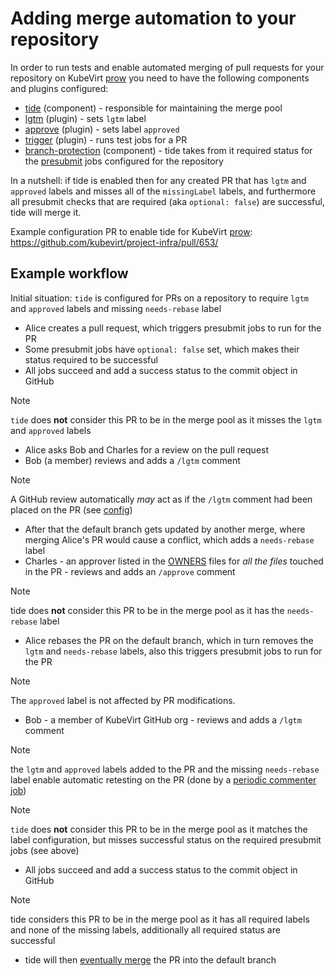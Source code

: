 # Adding merge automation to your repository

In order to run tests and enable automated merging of pull requests for your repository on KubeVirt [prow] you need to have the following components and plugins configured:
- [tide] (component) - responsible for maintaining the merge pool
- [lgtm] (plugin) - sets `lgtm` label
- [approve] (plugin) - sets label `approved`
- [trigger] (plugin)  - runs test jobs for a PR
- [branch-protection] (component) - tide takes from it required status for the [presubmit] jobs configured for the repository

In a nutshell: if tide is enabled then for any created PR that has `lgtm` and `approved` labels and misses all of the `missingLabel` labels, and furthermore all presubmit checks that are required (aka `optional: false`) are successful, tide will merge it. 

Example configuration PR to enable tide for KubeVirt [prow]: https://github.com/kubevirt/project-infra/pull/653/

## Example workflow

Initial situation: `tide` is configured for PRs on a repository to require `lgtm` and `approved` labels and missing `needs-rebase` label

- Alice creates a pull request, which triggers presubmit jobs to run for the PR
- Some presubmit jobs have `optional: false` set, which makes their status required to be successful
- All jobs succeed and add a success status to the commit object in GitHub
> [!NOTE]
> `tide` does **not** consider this PR to be in the merge pool as it misses the `lgtm` and `approved` labels
- Alice asks Bob and Charles for a review on the pull request
- Bob (a member) reviews and adds a `/lgtm` comment
> [!NOTE]
> A GitHub review automatically _may_ act as if the `/lgtm` comment had been placed on the PR (see [config](https://github.com/kubevirt/project-infra/blob/fbb84ab7a4206079c94c1ee226a5af12915d9f0b/github/ci/prow-deploy/kustom/base/configs/current/plugins/plugins.yaml#L747))
- After that the default branch gets updated by another merge, where merging Alice's PR would cause a conflict, which adds a `needs-rebase` label
- Charles - an approver listed in the [OWNERS] files for _all the files_ touched in the PR - reviews and adds an `/approve` comment
> [!NOTE]
> tide does **not** consider this PR to be in the merge pool as it has the `needs-rebase` label
- Alice rebases the PR on the default branch, which in turn removes the `lgtm` and `needs-rebase` labels, also this triggers presubmit jobs to run for the PR
> [!NOTE]
> The `approved` label is not affected by PR modifications.
- Bob - a member of KubeVirt GitHub org - reviews and adds a `/lgtm` comment
> [!NOTE]
> the `lgtm` and `approved` labels added to the PR and the missing `needs-rebase` label enable automatic retesting on the PR (done by a [periodic commenter job](https://github.com/kubevirt/project-infra/blob/97ce8b6cc7bf8c66c58e02f47c1ce31e580c8181/github/ci/prow-deploy/files/jobs/kubevirt/project-infra/project-infra-periodics.yaml#L2))

> [!NOTE]
> `tide` does **not** consider this PR to be in the merge pool as it matches the label configuration, but misses successful status on the required presubmit jobs (see above)
- All jobs succeed and add a success status to the commit object in GitHub
> [!NOTE]
> tide considers this PR to be in the merge pool as it has all required labels and none of the missing labels, additionally all required status are successful
- tide will then [eventually merge](https://github.com/kubernetes-sigs/prow/blob/main/site/content/en/docs/components/core/tide/pr-authors.md) the PR into the default branch

[prow]: https://docs.prow.k8s.io/docs/
[approve]: https://github.com/kubernetes-sigs/prow/blob/0e909e33e02e45dcb2f2fc5b605f8057e44f1c5a/pkg/plugins/approve/approve.go#L132
[branch-protection]: https://docs.prow.k8s.io/docs/components/optional/branchprotector/
[lgtm]: https://docs.prow.k8s.io/docs/components/plugins/approve/approvers/#lgtm-label
[presubmit]: https://docs.prow.k8s.io/docs/jobs/
[tide]: https://docs.prow.k8s.io/docs/components/core/tide/
[trigger]: https://github.com/kubernetes-sigs/prow/blob/0e909e33e02e45dcb2f2fc5b605f8057e44f1c5a/pkg/plugins/trigger/trigger.go#L107
[OWNERS]: https://www.kubernetes.dev/docs/guide/owners/#owners-spec
